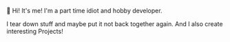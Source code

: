 👋 Hi! It's me! I'm a part time idiot and hobby developer. 

I tear down stuff and maybe put it not back together again. And I also create interesting Projects!
